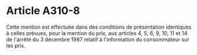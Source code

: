 # Article A310-8

Cette mention est effectuée dans des conditions de présentation identiques à celles prévues, pour la mention du prix, aux articles 4, 5, 6, 9, 10, 11 et 14 de l'arrêté du 3 décembre 1987 relatif à l'information du consommateur sur les prix.
